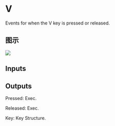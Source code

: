 # V

Events for when the V key is pressed or released.

## 图示

![]($-20221218-19270184.png)

## Inputs

## Outputs

Pressed: Exec.

Released: Exec.

Key: Key Structure.

